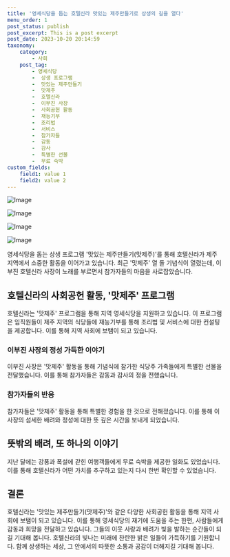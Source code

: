 ```yaml
---
title: '영세식당을 돕는 호텔신라 맛있는 제주만들기로 상생의 길을 열다'
menu_order: 1
post_status: publish
post_excerpt: This is a post excerpt
post_date: 2023-10-20 20:14:59
taxonomy:
    category:
        - 사회
    post_tag:
        - 영세식당
        -  상생 프로그램
        -  맛있는 제주만들기
        -  맛제주
        -  호텔신라
        -  이부진 사장
        -  사회공헌 활동
        -  재능기부
        -  조리법
        -  서비스
        -  참가자들
        -  감동
        -  감사
        -  특별한 선물
        -  무료 숙박
custom_fields:
    field1: value 1
    field2: value 2
---
```


![Image](https://imgnews.pstatic.net/image/087/2024/02/06/0001024781_001_20240206181001203.jpg?type=w647)

![Image](https://imgnews.pstatic.net/image/087/2024/02/06/0001024781_002_20240206181001247.jpg?type=w647)

![Image](https://imgnews.pstatic.net/image/087/2024/02/06/0001024781_003_20240206181001293.jpg?type=w647)

![Image](https://imgnews.pstatic.net/image/087/2024/02/06/0001024781_004_20240206181001340.jpg?type=w647)


영세식당을 돕는 상생 프로그램 '맛있는 제주만들기(맛제주)'를 통해 호텔신라가 제주 지역에서 소중한 활동을 이어가고 있습니다. 최근 '맛제주' 열 돌 기념식이 열렸는데, 이부진 호텔신라 사장이 노래를 부르면서 참가자들의 마음을 사로잡았습니다.

## 호텔신라의 사회공헌 활동, '맛제주' 프로그램
호텔신라는 '맛제주' 프로그램을 통해 지역 영세식당을 지원하고 있습니다. 이 프로그램은 임직원들이 제주 지역의 식당들에 재능기부를 통해 조리법 및 서비스에 대한 컨설팅을 제공합니다. 이를 통해 지역 사회에 보탬이 되고 있습니다.

### 이부진 사장의 정성 가득한 이야기
이부진 사장은 '맛제주' 활동을 통해 기념식에 참가한 식당주 가족들에게 특별한 선물을 전달했습니다. 이를 통해 참가자들은 감동과 감사의 정을 전했습니다.

### 참가자들의 반응
참가자들은 '맛제주' 활동을 통해 특별한 경험을 한 것으로 전해졌습니다. 이를 통해 이 사장의 섬세한 배려와 정성에 대한 뜻 깊은 시간을 보내게 되었습니다.

## 뜻밖의 배려, 또 하나의 이야기
지난 달에는 강풍과 폭설에 갇힌 여행객들에게 무료 숙박을 제공한 일화도 있었습니다. 이를 통해 호텔신라가 어떤 가치를 추구하고 있는지 다시 한번 확인할 수 있었습니다.

## 결론
호텔신라는 '맛있는 제주만들기(맛제주)'와 같은 다양한 사회공헌 활동을 통해 지역 사회에 보탬이 되고 있습니다. 이를 통해 영세식당의 재기에 도움을 주는 한편, 사람들에게 감동과 희망을 전달하고 있습니다. 그들의 이웃 사랑과 배려가 빛을 발하는 순간들이 되길 기대해 봅니다. 호텔신라의 빛나는 미래에 찬란한 밝은 일들이 가득하기를 기원합니다. 함께 상생하는 세상, 그 안에서의 따뜻한 소통과 공감이 더해지길 기대해 봅니다.
